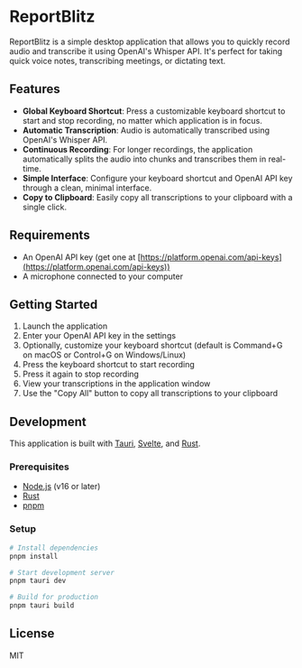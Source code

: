 # ReportBlitz

ReportBlitz is a simple desktop application that allows you to quickly record audio and transcribe it using OpenAI's Whisper API. It's perfect for taking quick voice notes, transcribing meetings, or dictating text.

## Features

- **Global Keyboard Shortcut**: Press a customizable keyboard shortcut to start and stop recording, no matter which application is in focus.
- **Automatic Transcription**: Audio is automatically transcribed using OpenAI's Whisper API.
- **Continuous Recording**: For longer recordings, the application automatically splits the audio into chunks and transcribes them in real-time.
- **Simple Interface**: Configure your keyboard shortcut and OpenAI API key through a clean, minimal interface.
- **Copy to Clipboard**: Easily copy all transcriptions to your clipboard with a single click.

## Requirements

- An OpenAI API key (get one at [https://platform.openai.com/api-keys](https://platform.openai.com/api-keys))
- A microphone connected to your computer

## Getting Started

1. Launch the application
2. Enter your OpenAI API key in the settings
3. Optionally, customize your keyboard shortcut (default is Command+G on macOS or Control+G on Windows/Linux)
4. Press the keyboard shortcut to start recording
5. Press it again to stop recording
6. View your transcriptions in the application window
7. Use the "Copy All" button to copy all transcriptions to your clipboard

## Development

This application is built with [Tauri](https://tauri.app/), [Svelte](https://svelte.dev/), and [Rust](https://www.rust-lang.org/).

### Prerequisites

- [Node.js](https://nodejs.org/) (v16 or later)
- [Rust](https://www.rust-lang.org/tools/install)
- [pnpm](https://pnpm.io/installation)

### Setup

```bash
# Install dependencies
pnpm install

# Start development server
pnpm tauri dev

# Build for production
pnpm tauri build
```

## License

MIT
